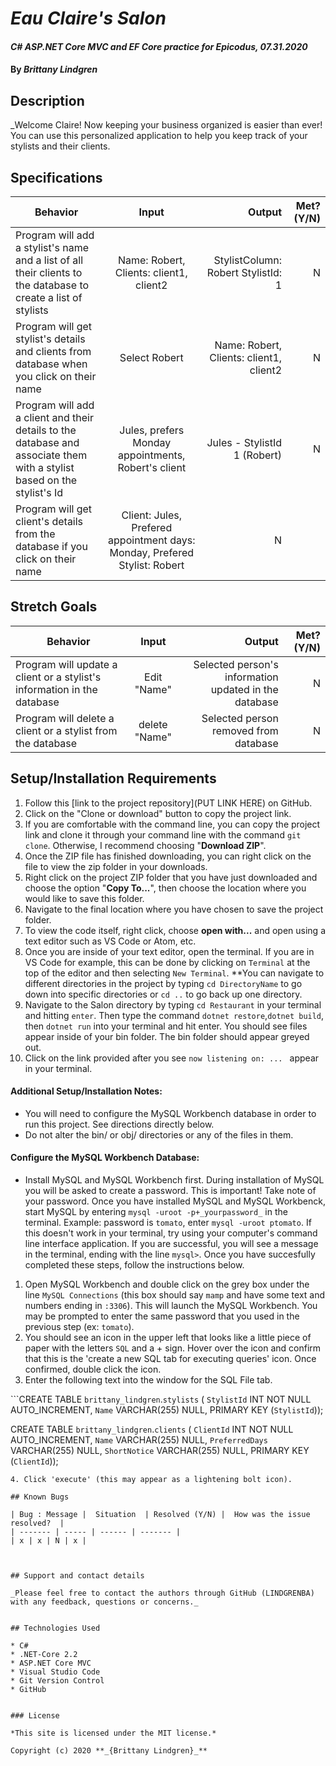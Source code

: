 # _Eau Claire's Salon_

#### _C# ASP.NET Core MVC and EF Core practice for Epicodus, 07.31.2020_

#### By _**Brittany Lindgren**_


## Description

_Welcome Claire! Now keeping your business organized is easier than ever! You can use this personalized application to help you keep track of your stylists and their clients. 

## Specifications

| Behavior   |   Input   |  Output |  Met? (Y/N)  |
|----------|:-------------:|------:|-----------:|
|  Program will add a stylist's name and a list of all their clients to the database to create a list of stylists  |  Name: Robert, Clients: client1, client2  |  StylistColumn: Robert StylistId: 1  |  N  |
|  Program will get stylist's details and clients from database when you click on their name | Select Robert | Name: Robert, Clients: client1, client2 |  N  |   
|  Program will add a client and their details to the database and associate them with a stylist based on the stylist's Id | Jules, prefers Monday appointments, Robert's client |  Jules - StylistId 1 (Robert)  |  N  | 
|  Program will get client's details from the database if you click on their name  | Client: Jules, Prefered appointment days: Monday, Prefered Stylist: Robert |  N  |




## Stretch Goals
| Behavior   |   Input   |  Output |  Met? (Y/N)  |
|----------|:-------------:|------:|-----------:|
| Program will update a client or a stylist's information in the database | Edit "Name" | Selected person's information updated in the database | N |
| Program will delete a client or a stylist from the database | delete "Name" | Selected person removed from database | N |


## Setup/Installation Requirements

  1. Follow this [link to the project repository](PUT LINK HERE) on GitHub.  
  2. Click on the "Clone or download" button to copy the project link.     
  3. If you are comfortable with the command line, you can copy the project link and clone it through your command line with the command `git clone`. Otherwise, I recommend choosing "**Download ZIP**".     
   4. Once the ZIP file has finished downloading, you can right click on the file to view the zip folder in your downloads.     
  5. Right click on the project ZIP folder that you have just downloaded and choose the option "**Copy To...**", then choose the location where you would like to save this folder.      
  6. Navigate to the final location where you have chosen to save the project folder.      
  7. To view the code itself, right click, choose **open with...** and open using a text editor such as VS Code or Atom, etc.
  8. Once you are inside of your text editor, open the terminal. If you are in VS Code for example, this can be done by clicking on `Terminal` at the top of the editor and then selecting `New Terminal`. **You can navigate to different directories in the project by typing `cd DirectoryName` to go down into specific directories or `cd ..` to go back up one directory. 
  9. Navigate to the Salon directory by typing `cd Restaurant` in your terminal and hitting `enter`. Then type the command `dotnet restore`,`dotnet build`, then `dotnet run` into your terminal and hit enter. You should see files appear inside of your bin folder. The bin folder should appear greyed out. 
  10. Click on the link provided after you see `now listening on: ... ` appear in your terminal.


#### Additional Setup/Installation Notes:

* You will need to configure the MySQL Workbench database in order to run this project. See directions directly below.   
* Do not alter the bin/ or obj/ directories or any of the files in them.

#### Configure the MySQL Workbench Database:
* Install MySQL and MySQL Workbench first. During installation of MySQL you will be asked to create a password. This is important! Take note of your password. Once you have installed MySQL and MySQL Workbenck, start MySQL by entering `mysql -uroot -p+_yourpassword_` in the terminal. Example: password is `tomato`, enter `mysql -uroot ptomato`. If this doesn't work in your terminal, try using your computer's command line interface application. If you are successful, you will see a message in the terminal, ending with the line `mysql>`. Once you have succesfully completed these steps, follow the instructions below.
1. Open MySQL Workbench and double click on the grey box under the line `MySQL Connections` (this box should say `mamp` and have some text and numbers ending in `:3306`). This will launch the MySQL Workbench. You may be prompted to enter the same password that you used in the previous step (ex: `tomato`). 
2. You should see an icon in the upper left that looks like a little piece of paper with the letters `SQL` and a + sign. Hover over the icon and confirm that this is the 'create a new SQL tab for executing queries' icon. Once confirmed, double click the icon.
3. Enter the following text into the window for the SQL File tab.

```CREATE TABLE `brittany_lindgren`.`stylists` (
  `StylistId` INT NOT NULL AUTO_INCREMENT,
  `Name` VARCHAR(255) NULL,
  PRIMARY KEY (`StylistId`));

  CREATE TABLE `brittany_lindgren`.`clients` (
  `ClientId` INT NOT NULL AUTO_INCREMENT,
  `Name` VARCHAR(255) NULL,
  `PreferredDays` VARCHAR(255) NULL,
  `ShortNotice` VARCHAR(255) NULL,
  PRIMARY KEY (`ClientId`));
```
4. Click 'execute' (this may appear as a lightening bolt icon).

## Known Bugs

| Bug : Message |  Situation  | Resolved (Y/N) |  How was the issue resolved?  |
| ------- | ----- | ------ | ------- |
| x | x | N | x |



## Support and contact details

_Please feel free to contact the authors through GitHub (LINDGRENBA) with any feedback, questions or concerns._


## Technologies Used

* C#
* .NET-Core 2.2
* ASP.NET Core MVC
* Visual Studio Code
* Git Version Control
* GitHub


### License

*This site is licensed under the MIT license.*

Copyright (c) 2020 **_{Brittany Lindgren}_**